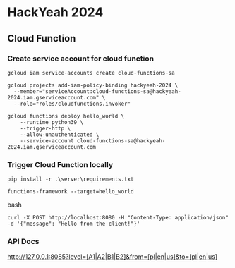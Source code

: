 # HackYeah 2024

## Cloud Function
### Create service account for cloud function
```
gcloud iam service-accounts create cloud-functions-sa
```

```
gcloud projects add-iam-policy-binding hackyeah-2024 \
  --member="serviceAccount:cloud-functions-sa@hackyeah-2024.iam.gserviceaccount.com" \
  --role="roles/cloudfunctions.invoker"
```

```
gcloud functions deploy hello_world \
    --runtime python39 \
    --trigger-http \
    --allow-unauthenticated \
    --service-account cloud-functions-sa@hackyeah-2024.iam.gserviceaccount.com
```

### Trigger Cloud Function locally
```
pip install -r .\server\requirements.txt
```

```
functions-framework --target=hello_world
```

bash
```
curl -X POST http://localhost:8080 -H "Content-Type: application/json" -d '{"message": "Hello from the client!"}'
```

### API Docs

http://127.0.0.1:8085?level=[A1|A2|B1|B2]&from=[pl|en|us]&to=[pl|en|us]
